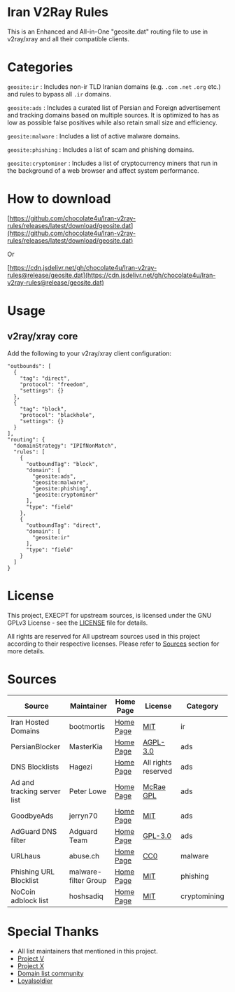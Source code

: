 # Iran V2Ray Rules
This is an Enhanced and All-in-One "geosite.dat" routing file to use in v2ray/xray and all their compatible clients.

# Categories
`geosite:ir`
: Includes non-ir TLD Iranian domains (e.g. `.com` `.net` `.org` etc.) and rules to bypass all `.ir` domains.

`geosite:ads`
: Includes a curated list of Persian and Foreign advertisement and tracking domains based on multiple sources. It is optimized to has as low as possible false positives while also retain small size and efficiency.

`geosite:malware`
: Includes a list of active malware domains.

`geosite:phishing`
: Includes a list of scam and phishing domains.

`geosite:cryptominer`
: Includes a list of cryptocurrency miners that run in the background of a web browser and affect system performance.

# How to download
[https://github.com/chocolate4u/Iran-v2ray-rules/releases/latest/download/geosite.dat](https://github.com/chocolate4u/Iran-v2ray-rules/releases/latest/download/geosite.dat)

Or

[https://cdn.jsdelivr.net/gh/chocolate4u/Iran-v2ray-rules@release/geosite.dat](https://cdn.jsdelivr.net/gh/chocolate4u/Iran-v2ray-rules@release/geosite.dat)

# Usage
## v2ray/xray core
Add the following to your v2ray/xray client configuration:
```
"outbounds": [
  {
    "tag": "direct",
    "protocol": "freedom",
    "settings": {}
  },
  {
    "tag": "block",
    "protocol": "blackhole",
    "settings": {}
  }
],
"routing": {
  "domainStrategy": "IPIfNonMatch",
  "rules": [
    {
      "outboundTag": "block",
      "domain": [
        "geosite:ads",
        "geosite:malware",
        "geosite:phishing",
        "geosite:cryptominer"
      ],
      "type": "field"
    },
    {
      "outboundTag": "direct",
      "domain": [
        "geosite:ir"
      ],
      "type": "field"
    }
  ]
}
```

# License
This project, EXECPT for upstream sources, is licensed under the GNU GPLv3 License - see the [LICENSE](https://github.com/Chocolate4U/Iran-v2ray-rules/blob/main/LICENSE) file for details.

All rights are reserved for All upstream sources used in this project according to their respective licenses. Please refer to [Sources](#sources) section for more details.

# Sources
| Source | Maintainer | Home Page | License | Category |
| ----------- | ----------- | ----------- | ----------- | ----------- |
| Iran Hosted Domains | bootmortis | [Home Page](https://github.com/bootmortis/iran-hosted-domains) | [MIT](https://github.com/bootmortis/iran-hosted-domains/blob/main/LICENSE) | ir |
| PersianBlocker | MasterKia | [Home Page](https://github.com/MasterKia/PersianBlocker) | [AGPL-3.0](https://github.com/MasterKia/PersianBlocker/blob/main/LICENSE) | ads |
| DNS Blocklists | Hagezi | [Home Page](https://github.com/hagezi/dns-blocklists) | All rights reserved | ads |
| Ad and tracking server list | Peter Lowe | [Home Page](https://pgl.yoyo.org/adservers) | [McRae GPL](https://pgl.yoyo.org/license) | ads |
| GoodbyeAds | jerryn70 | [Home Page](https://github.com/jerryn70/GoodbyeAds) | [MIT](https://github.com/jerryn70/GoodbyeAds/blob/master/LICENSE) | ads |
| AdGuard DNS filter | Adguard Team | [Home Page](https://github.com/AdguardTeam/AdGuardSDNSFilter) | [GPL-3.0](https://github.com/AdguardTeam/AdGuardSDNSFilter/blob/master/LICENSE) | ads |
| URLhaus | abuse.ch | [Home Page](https://urlhaus.abuse.ch) | [CC0](https://urlhaus.abuse.ch/api/#tos) | malware |
| Phishing URL Blocklist | malware-filter Group | [Home Page](https://gitlab.com/malware-filter/phishing-filter) | [MIT](https://gitlab.com/malware-filter/phishing-filter/-/blob/main/LICENSE) | phishing |
| NoCoin adblock list | hoshsadiq | [Home Page](https://github.com/hoshsadiq/adblock-nocoin-list) | [MIT](https://github.com/hoshsadiq/adblock-nocoin-list/blob/master/LICENSE) | cryptomining |

# Special Thanks
- All list maintainers that mentioned in this project.
- [Project V](https://github.com/v2ray)
- [Project X](https://github.com/XTLS)
- [Domain list community](https://github.com/v2fly/domain-list-community)
- [Loyalsoldier](https://github.com/Loyalsoldier)
